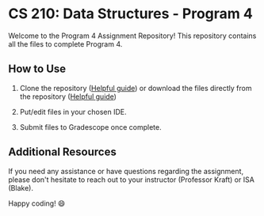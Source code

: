 # CS 210: Data Structures - Program 4

Welcome to the Program 4 Assignment Repository! This repository contains all the files to complete Program 4.

## How to Use

1. Clone the repository ([Helpful guide](https://docs.github.com/en/repositories/creating-and-managing-repositories/cloning-a-repository)) or download the files directly from the repository ([Helpful guide](https://zapier.com/blog/how-to-download-from-github/))

2. Put/edit files in your chosen IDE.

3. Submit files to Gradescope once complete.

## Additional Resources
If you need any assistance or have questions regarding the assignment, please don't hesitate to reach out to your instructor (Professor Kraft) or ISA (Blake).

Happy coding! 😄

